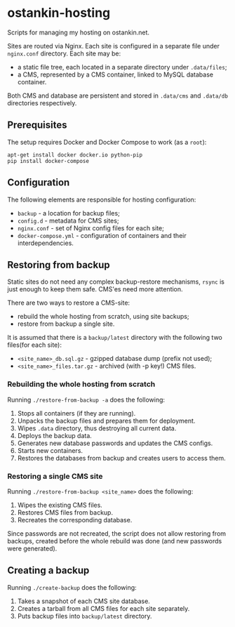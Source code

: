 # ostankin-hosting
Scripts for managing my hosting on ostankin.net.

Sites are routed via Nginx. Each site is configured in a separate file under `nginx.conf` directory. Each site may be:
* a static file tree, each located in a separate directory under `.data/files`;
* a CMS, represented by a CMS container, linked to MySQL database container.

Both CMS and database are persistent and stored in `.data/cms` and `.data/db` directories respectively.

## Prerequisites

The setup requires Docker and Docker Compose to work (as a `root`):
```
apt-get install docker docker.io python-pip
pip install docker-compose
```

## Configuration

The following elements are responsible for hosting configuration:
* `backup` - a location for backup files;
* `config.d` - metadata for CMS sites;
* `nginx.conf` - set of Nginx config files for each site;
* `docker-compose.yml` - configuration of containers and their interdependencies.

## Restoring from backup

Static sites do not need any complex backup-restore mechanisms,
`rsync` is just enough to keep them safe. CMS'es need more attention.

There are two ways to restore a CMS-site:
* rebuild the whole hosting from scratch, using site backups;
* restore from backup a single site.

It is assumed that there is a `backup/latest` directory
with the following two files(for each site):
* `<site_name>_db.sql.gz` - gzipped database dump (prefix not used);
* `<site_name>_files.tar.gz` - archived (with -p key!) CMS files.

### Rebuilding the whole hosting from scratch

Running `./restore-from-backup -a` does the following:
1. Stops all containers (if they are running).
1. Unpacks the backup files and prepares them for deployment.
1. Wipes `.data` directory, thus destroying all current data.
1. Deploys the backup data.
1. Generates new database passwords and updates the CMS configs.
1. Starts new containers.
1. Restores the databases from backup and creates users to access them.

### Restoring a single CMS site

Running `./restore-from-backup <site_name>` does the following:
1. Wipes the existing CMS files.
2. Restores CMS files from backup.
3. Recreates the corresponding database.

Since passwords are not recreated, the script does not allow restoring from
backups, created before the whole rebuild was done (and new passwords were
generated).

## Creating a backup

Running `./create-backup` does the following:
1. Takes a snapshot of each CMS site database.
1. Creates a tarball from all CMS files for each site separately.
1. Puts backup files into `backup/latest` directory.

